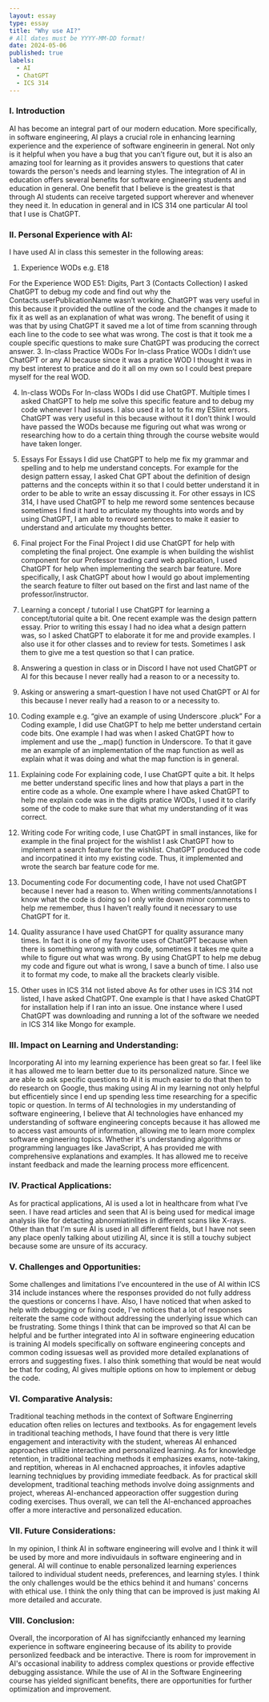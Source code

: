 ```yaml
---
layout: essay
type: essay
title: "Why use AI?"
# All dates must be YYYY-MM-DD format!
date: 2024-05-06
published: true
labels:
  - AI
  - ChatGPT
  - ICS 314
---
```



### I. Introduction

AI has become an integral part of our modern education. More specifically, in software engineering, AI plays a crucial role in enhancing learning experience and the experience of software engineerin in general. Not only is it helpful when you have a bug that you can’t figure out, but it is also an amazing tool for learning as it provides answers to questions that cater towards the person's needs and learning styles. The integration of AI in education offers several benefits for software engineering students and education in general. One benefit that I believe is the greatest is that through AI students can receive targeted support wherever and whenever they need it. In education in general and in ICS 314 one particular AI tool that I use is ChatGPT. 


### II. Personal Experience with AI:

I have used AI in class this semester in the following areas:
  1. Experience WODs e.g. E18
     
  For the Experience WOD E51: Digits, Part 3 (Contacts Collection) I asked ChatGPT to debug my code and find out why the Contacts.userPublicationName wasn’t working. ChatGPT was very useful in this because it provided the outline of the code and the changes it made to fix it as well as an explanation of what was wrong. The benefit of using it was that by using ChatGPT it saved me a lot of time from scanning through each line to the code to see what was wrong. The cost is that it took me a couple specific questions to make sure ChatGPT was producing the correct answer.
  3. In-class Practice WODs
For In-class Pratice WODs I didn’t use ChatGPT or any AI because since it was a pratice WOD I thought it was in my best interest to pratice and do it all on my own so I could best prepare myself for the real WOD. 

  4. In-class WODs
For In-class WODs I did use ChatGPT. Multiple times I asked ChatGPT to help me solve this specific feature and to debug my code whenever I had issues. I also used it a lot to fix my ESlint errors. ChatGPT was very useful in this because without it I don’t think I would have passed the WODs because me figuring out what was wrong or researching how to do a certain thing through the course website would have taken longer. 

  5. Essays
For Essays I did use ChatGPT to help me fix my grammar and spelling and to help me understand concepts. For example for the design pattern essay, I asked Chat GPT about the definition of design patterns and the concepts within it so that I could better understand it in order to be able to write an essay discussing it. For other essays in ICS 314, I have used ChatGPT to help me reword some sentences because sometimes I find it hard to articulate my thoughts into words and by using ChatGPT, I am able to reword sentences to make it easier to understand and articulate my thoughts better. 

  6. Final project
For the Final Project I did use ChatGPT for help with completing the final project. One example is when building the wishlist component for our Professor trading card web application, I used ChatGPT for help when implementing the search bar feature. More specifically, I ask ChatGPT about how I would go about implementing the search feature to filter out based on the first and last name of the professor/instructor. 

  7. Learning a concept / tutorial
I use ChatGPT for learning a concept/tutorial quite a bit. One recent example was the design pattern essay. Prior to writing this essay I had no idea what a design pattern was, so I asked ChatGPT to elaborate it for me and provide examples. I also use it for other classes and to review for tests. Sometimes I ask them to give me a test question so that I can pratice. 

  8. Answering a question in class or in Discord
I have not used ChatGPT or AI for this because I never really had a reason to or a necessity to. 

  9. Asking or answering a smart-question
I have not used ChatGPT or AI for this because I never really had a reason to or a necessity to. 

  10. Coding example e.g. “give an example of using Underscore .pluck”
For a Coding example, I did use ChatGPT to help me better understand certain code bits. One example I had was when I asked ChatGPT how to implement and use the _.map() function in Underscore. To that it gave me an example of an implementation of the map function as well as explain what it was doing and what the map function is in general. 

  11. Explaining code
For explaining code, I use ChatGPT quite a bit. It helps me better understand specific lines and how that plays a part in the entire code as a whole. One example where I have asked ChatGPT to help me explain code was in the digits pratice WODs, I used it to clarify some of the code to make sure that what my understanding of it was correct. 

  12. Writing code
For writing code, I use ChatGPT in small instances, like for example in the final project for the wishlist I ask ChatGPT how to implement a search feature for the wishlist. ChatGPT produced the code and incorpatined it into my existing code. Thus, it implemented and wrote the search bar feature code for me. 

  13. Documenting code
For documenting code, I have not used ChatGPT because I never had a reason to. When writing comments/annotations I know what the code is doing so I only write down minor comments to help me remember, thus I haven’t really found it necessary to use ChatGPT for it. 

  14. Quality assurance 
I have used ChatGPT for quality assurance many times. In fact it is one of my favorite uses of ChatGPT because when there is something wrong with my code, sometimes it takes me quite a while to figure out what was wrong. By using ChatGPT to  help me debug my code and figure out what is wrong, I save a bunch of time. I also use it to format my code, to make all the brackets clearly visible. 

  15. Other uses in ICS 314 not listed above
As for other uses in ICS 314 not listed, I have asked ChatGPT. One example is that I have asked ChatGPT for installation help if I ran into an issue. One instance where I used ChatGPT was downloading and running a lot of the software we needed in ICS 314 like Mongo for example. 

### III. Impact on Learning and Understanding:
Incorporating AI into my learning experience has been great so far. I feel like it has allowed me to learn better due to its personalized nature. Since we are able to ask specific questions to AI it is much easier to do that then to do research on Google, thus making using AI in my learning not only helpful but efficentiely since   I end up spending less time researching for a specific topic or question. In terms of AI technologies in my understanding of software engineering, I believe that AI technologies have enhanced my understanding of software engineering concepts because it has allowed me to access vast amounts of information, allowing me to  learn more complex software engineering topics. Whether it's understanding algorithms or programming languages like JavaScript, A has provided me with comprehensive explanations and examples. It has allowed me to receive instant feedback and made the learning process more efficencent. 
### IV. Practical Applications:
As for practical applications, AI is used a lot in healthcare from what I’ve seen. I have read articles and seen that AI is being used for medical image analysis like for detacting abnormiatinlites in different scans like X-rays. Other than that I'm sure AI is used in all different fields, but I have not seen any place openly talking about utiziling AI, since it is still a touchy subject because some are unsure of its accuracy. 
### V. Challenges and Opportunities:
Some challenges and limitations I’ve encountered in the use of AI within ICS 314 include instances where the responses provided do not fully address the questions or concerns  I have. Also, I have noticed that when asked to help with debugging or fixing code, I’ve notices that a lot of responses reiterate the same code without addressing the underlying issue which can be frustrating. Some things I think that can be improved so that AI can be helpful and be further integrated into AI in software engineering education is training AI models specifically on software engineering concepts and common coding issuesas well as provided more detailed explanations of errors and suggesting fixes. I also think something that would be neat would be that for coding, AI gives multiple options on how to implement or debug the code. 
### VI. Comparative Analysis:
Traditional teaching methods in the context of Software Enginerring education often relies on lectures and textbooks. As for engagement levels in traditional teaching methods, I have found that there is very little engagement and interactivity with the student, whereas AI enhanced approaches utilize interactive and personalized learning.  As for knowledge retention, in traditional teaching methods it emphasizes exams, note-taking, and reptition, whereas in AI enchacned approaches, it infovles adaptive learning techniqlues by providing immediate feedback. As for practical skill development, traditional teaching methods involve doing assignments and project, whereas AI-enchanced appeoraction offer suggestion during coding exercises. Thus overall, we can tell the AI-enchanced approaches offer a more interactive and personalized education.  
### VII. Future Considerations:
In my opinion, I think AI in software engineering will evolve and I think it will be used by more and more indivuidauls in software engineering and in general. AI will continue to enable personalized learning experiences tailored to individual student needs, preferences, and learning styles. I think the only challenges would be the ethics behind it  and humans' concerns with ethical use. I think the only thing that can be improved is just making AI more detailed and accurate. 
### VIII. Conclusion:
Overall, the incorporation of AI has signifcciantly enhanced my learning experience in software engineering because of its ability to provide personlized feedback and be interactive. There is room for improvement in AI's occasional inability to address complex questions or provide effective debugging assistance. While the use of AI in the Software Engineering course has yielded significant benefits, there are opportunities for further optimization and improvement.

